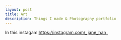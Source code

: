 ```yaml
---
layout: post
title: Art
description: Things I made & Photography portfolio
---
```

In this instagam 
https://instagram.com/_jane_han_
